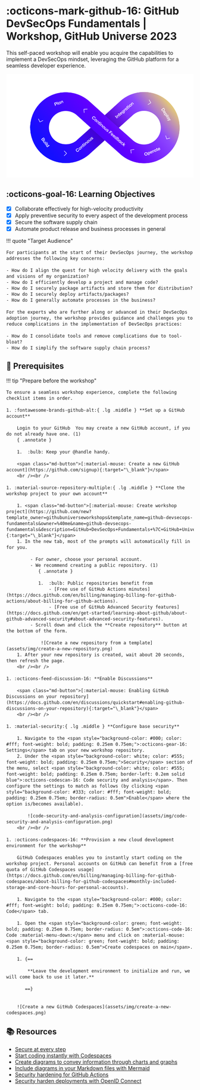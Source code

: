 <!-- markdownlint-disable MD033 -->

# :octicons-mark-github-16: GitHub DevSecOps Fundamentals | Workshop, GitHub Universe 2023

This self-paced workshop will enable you acquire the capabilities to implement a DevSecOps mindset, leveraging the GitHub platform for a seamless developer experience.

![end-to-end](assets/img/e2e-github.png)

## :octicons-goal-16: Learning Objectives

- [x] Collaborate effectively for high-velocity productivity
- [x] Apply preventive security to every aspect of the development process
- [x] Secure the software supply chain
- [x] Automate product release and business processes in general

!!! quote "Target Audience"

    For participants at the start of their DevSecOps journey, the workshop addresses the following key concerns:

    - How do I align the quest for high velocity delivery with the goals and visions of my organization?
    - How do I efficiently develop a project and manage code?
    - How do I securely package artifacts and store them for distribution?
    - How do I securely deploy artifacts/packages?
    - How do I generally automate processes in the business?

    For the experts who are further along or advanced in their DevSecOps adoption journey, the workshop provides guidance and challenges you to reduce complications in the implementation of DevSecOps practices:

    - How do I consolidate tools and remove complications due to tool-bloat?
    - How do I simplify the software supply chain process?

## :footprints: Prerequisites

!!! tip "Prepare before the workshop"

    To ensure a seamless workshop experience, complete the following checklist items in order.

    1. :fontawesome-brands-github-alt:{ .lg .middle } **Set up a GitHub account**

        Login to your GitHub  You may create a new GitHub account, if you do not already have one. (1)
        { .annotate }

        1.  :bulb: Keep your @handle handy.

        <span class="md-button">[:material-mouse: Create a new GitHub account](https://github.com/signup){:target="\_blank"}</span>
        <br /><br />

    1. :material-source-repository-multiple:{ .lg .middle } **Clone the workshop project to your own account**

        1. <span class="md-button">[:material-mouse: Create workshop project](https://github.com/new?template_owner=githubuniverseworkshops&template_name=github-devsecops-fundamentals&owner=%40me&name=github-devsecops-fundamentals&description=GitHub+DevSecOps+Fundamentals+%7C+GitHub+Universe+2023+workshop&visibility=public){:target="\_blank"}</span>
        1. In the new tab, most of the prompts will automatically fill in for you.

             - For owner, choose your personal account.
             - We recommend creating a public repository. (1)
                { .annotate }

                1.  :bulb: Public repositories benefit from
                    - [Free use of GitHub Actions minutes](https://docs.github.com/en/billing/managing-billing-for-github-actions/about-billing-for-github-actions).
                    - [Free use of GitHub Advanced Security features](https://docs.github.com/en/get-started/learning-about-github/about-github-advanced-security#about-advanced-security-features).
             - Scroll down and click the **Create repository** button at the bottom of the form.

                 ![Create a new repository from a template](assets/img/create-a-new-repository.png)
        1. After your new repository is created, wait about 20 seconds, then refresh the page.
        <br /><br />

    1. :octicons-feed-discussion-16: **Enable Discussions**

        <span class="md-button">[:material-mouse: Enabling GitHub Discussions on your repository](https://docs.github.com/en/discussions/quickstart#enabling-github-discussions-on-your-repository){:target="\_blank"}</span>
        <br /><br />

    1. :material-security:{ .lg .middle } **Configure base security**

        1. Navigate to the <span style="background-color: #000; color: #fff; font-weight: bold; padding: 0.25em 0.75em;">:octicons-gear-16: Settings</span> tab on your new workshop repository.
        2. Under the <span style="background-color: white; color: #555; font-weight: bold; padding: 0.25em 0.75em;">Security</span> section of the menu, select <span style="background-color: white; color: #555; font-weight: bold; padding: 0.25em 0.75em; border-left: 0.2em solid blue">:octicons-codescan-16: Code security and analysis</span>. Then configure the settings to match as follows (by clicking <span style="background-color: #333; color: #fff; font-weight: bold; padding: 0.25em 0.75em; border-radius: 0.5em">Enable</span> where the option is/becomes available).

            ![code-security-and-analysis-configuration](assets/img/code-security-and-analysis-configuration.png)
        <br /><br />

    1. :octicons-codespaces-16: **Provision a new cloud development environment for the workshop**

        GitHub Codespaces enables you to instantly start coding on the workshop project. Personal accounts on GitHub can benefit from a [free quota of GitHub Codespaces usage](https://docs.github.com/en/billing/managing-billing-for-github-codespaces/about-billing-for-github-codespaces#monthly-included-storage-and-core-hours-for-personal-accounts).

        1. Navigate to the <span style="background-color: #000; color: #fff; font-weight: bold; padding: 0.25em 0.75em;">:octicons-code-16: Code</span> tab.

        1. Open the <span style="background-color: green; font-weight: bold; padding: 0.25em 0.75em; border-radius: 0.5em">:octicons-code-16: Code :material-menu-down:</span> menu and click on :material-mouse: <span style="background-color: green; font-weight: bold; padding: 0.25em 0.75em; border-radius: 0.5em">Create codespaces on main</span>.

        1. {==

            **Leave the development environment to initialize and run, we will come back to use it later.**

           ==}


        ![Create a new GitHub Codespaces](assets/img/create-a-new-codespaces.png)

## :books: Resources

- [Secure at every step](https://github.com/features/security)
- [Start coding instantly with Codespaces](https://github.com/features/codespaces)
- [Create diagrams to convey information through charts and graphs](https://docs.github.com/en/get-started/writing-on-github/working-with-advanced-formatting/creating-diagrams)
- [Include diagrams in your Markdown files with Mermaid](https://github.blog/2022-02-14-include-diagrams-markdown-files-mermaid/)
- [Security hardening for GitHub Actions](https://docs.github.com/en/actions/security-guides/security-hardening-for-github-actions)
- [Security harden deployments with OpenID Connect](https://docs.github.com/en/actions/deployment/security-hardening-your-deployments/about-security-hardening-with-openid-connect)
